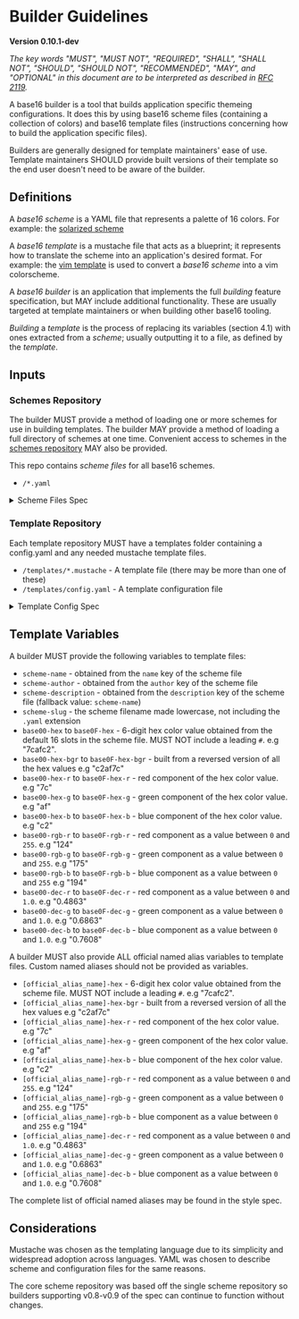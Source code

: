 # Builder Guidelines
**Version 0.10.1-dev**

*The key words "MUST", "MUST NOT", "REQUIRED", "SHALL", "SHALL NOT", "SHOULD",
"SHOULD NOT", "RECOMMENDED",  "MAY", and "OPTIONAL" in this document are to be
interpreted as described in [RFC 2119](https://datatracker.ietf.org/doc/html/rfc2119).*

A base16 builder is a tool that builds application specific themeing configurations. It does this by using base16 scheme files (containing a collection of colors) and base16 template files (instructions concerning how to build the application specific files).

Builders are generally designed for template maintainers' ease of use. Template maintainers SHOULD provide built versions of their template so the end user doesn't need to be aware of the builder.

## Definitions

A _base16 scheme_ is a YAML file that represents a palette of 16 colors. For
example: the [solarized
scheme](https://github.com/base16-project/base16-schemes/blob/main/solarized-dark.yaml)

A _base16 template_ is a mustache file that acts as a blueprint; it represents
how to translate the scheme into an application's desired format. For example: the [vim
template](https://github.com/base16-project/base16-vim/blob/main/templates/default.mustache)
is used to convert a _base16 scheme_ into a vim colorscheme.

A _base16 builder_ is an application that implements the full _building_
feature specification, but MAY include additional functionality. These are
usually targeted at template maintainers or when building other base16 tooling.

_Building_ a _template_ is the process of replacing its variables (section 4.1)
with ones extracted from a _scheme_; usually outputting it to a file, as
defined by the _template_.

## Inputs

### Schemes Repository

The builder MUST provide a method of loading one or more schemes for use in building templates. The builder MAY provide a method of loading a full directory of schemes at one time. Convenient access to schemes in the [schemes repository](https://github.com/base16-project/base16-schemes) MAY also be provided.

This repo contains _scheme files_ for all base16 schemes.

- `/*.yaml`

<details>
  <summary>Scheme Files Spec</summary>

Scheme files use only the simplest key/value features of YAML and have the following structure:

```yaml
scheme: "Scheme Name"
author: "Scheme Author"
description: "a short description of the scheme"
comments: "999999"  # an official named slot
white: "ffffff"     # a custom named slot
grey: "777777"
base00: "000000"
base01: "111111"
base02: "222222"
base03: "333333"
base04: "444444"
base05: "555555"
base06: "666666"
base07: "grey"      # reference to the "grey" slot
base08: "888888"
base09: "999999"
base0A: "aaaaaa"
base0B: "bbbbbb"
base0C: "cccccc"
base0D: "dddddd"
base0E: "eeeeee"
base0F: "white"     # reference to the "white" slot
```

- Hexadecimal color values may optionally be preceded by a "#".
- Hexadecimal color values are case insensitive.
- Any color value may be a reference a slot instead (such as `base0F` above).


#### Resolving Hex Color Values

Any slot may reference another slot, even several layers deep.  A builder should attempt to resolve slots to a depth of 10 before giving up. (this limit also prevents infinite/circular slot references)

An example:

 ```yaml
string: "constant"
constant: "base05"
base05: "red"
red: "ff0000"
```

- `string` slot refers to the `constant` slot.
- `constant` slot refers to the `base05` slot.
- `base05` slot refers to the `red` slot
- `red` slot finally resolves to a literal hex color (red)

So all the above slots ultimately resolve to the color red.

</details>

### Template Repository

Each template repository MUST have a templates folder containing a config.yaml and any needed mustache template files.

- `/templates/*.mustache` - A template file (there may be more than one of these)
- `/templates/config.yaml` - A template configuration file

<details>
  <summary>Template Config Spec</summary>

These files have the following structure:

    default:
        extension: .file-extension
        output: output-directory-name

    additional:
        extension: .file-extension
        output: output-directory-name

This example specifies that a Builder is to parse two template files: `templates/default.mustache` and `templates/additional.mustache`. `extension` defines the extension of the file that will be produced by a Builder, e.g. `base16-default-dark.file-extension`, and `output` defines the output directory that will be created within the template repository's root directory where the processed templates will be created, e.g. `output-directory-name/base16-default-dark.file-extension`.

</details>



## Template Variables

A builder MUST provide the following variables to template files:

- `scheme-name` - obtained from the `name` key of the scheme file
- `scheme-author` - obtained from the `author` key of the scheme file
- `scheme-description` - obtained from the `description` key of the scheme file (fallback value: `scheme-name`)
- `scheme-slug` - the scheme filename made lowercase, not including the `.yaml` extension
- `base00-hex` to `base0F-hex` - 6-digit hex color value obtained from the default 16 slots in the scheme file. MUST NOT include a leading `#`. e.g "7cafc2".
- `base00-hex-bgr` to `base0F-hex-bgr` - built from a reversed version of all the hex values e.g "c2af7c"
- `base00-hex-r` to `base0F-hex-r` - red component of the hex color value. e.g "7c"
- `base00-hex-g` to `base0F-hex-g` - green component of the hex color value. e.g "af"
- `base00-hex-b` to `base0F-hex-b` - blue component of the hex color value. e.g "c2"
- `base00-rgb-r` to `base0F-rgb-r` - red component as a value between `0` and `255`. e.g "124"
- `base00-rgb-g` to `base0F-rgb-g` - green component as a value between `0` and `255`. e.g "175"
- `base00-rgb-b` to `base0F-rgb-b` - blue component as a value between `0` and `255` e.g "194"
- `base00-dec-r` to `base0F-dec-r` - red component as a value between `0` and `1.0`. e.g "0.4863"
- `base00-dec-g` to `base0F-dec-g` - green component as a value between `0` and `1.0`. e.g "0.6863"
- `base00-dec-b` to `base0F-dec-b` - blue component as a value between `0` and `1.0`. e.g "0.7608"

A builder MUST also provide ALL official named alias variables to template files.  Custom named aliases should not be provided as variables.

- `[official_alias_name]-hex` - 6-digit hex color value obtained from the scheme file. MUST NOT include a leading `#`. e.g "7cafc2".
- `[official_alias_name]-hex-bgr` - built from a reversed version of all the hex values e.g "c2af7c"
- `[official_alias_name]-hex-r` - red component of the hex color value. e.g "7c"
- `[official_alias_name]-hex-g` - green component of the hex color value. e.g "af"
- `[official_alias_name]-hex-b` - blue component of the hex color value. e.g "c2"
- `[official_alias_name]-rgb-r` - red component as a value between `0` and `255`. e.g "124"
- `[official_alias_name]-rgb-g` - green component as a value between `0` and `255`. e.g "175"
- `[official_alias_name]-rgb-b` - blue component as a value between `0` and `255` e.g "194"
- `[official_alias_name]-dec-r` - red component as a value between `0` and `1.0`. e.g "0.4863"
- `[official_alias_name]-dec-g` - green component as a value between `0` and `1.0`. e.g "0.6863"
- `[official_alias_name]-dec-b` - blue component as a value between `0` and `1.0`. e.g "0.7608"

The complete list of official named aliases may be found in the style spec.


## Considerations

Mustache was chosen as the templating language due to its simplicity and widespread adoption across languages. YAML was chosen to describe scheme and configuration files for the same reasons.

The core scheme repository was based off the single scheme repository so builders supporting v0.8-v0.9 of the spec can continue to function without changes.
